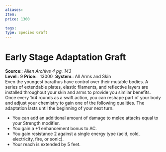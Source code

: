 ```yaml
---
aliases: 
Item:
price: 1300

tags: 
Type: Species Graft
---
```


# Early Stage Adaptation Graft

**Source**:: _Alien Archive 4 pg. 143_  
**Level**:: 9
**Price**::  13000 
**System**:: All Arms and Skin  
Even the youngest barathus have control over their mutable bodies. A series of extendable plates, elastic filaments, and reflective layers are installed throughout your skin and arms to provide you similar benefits. Once every 1d4 rounds as a swift action, you can reshape part of your body and adjust your chemistry to gain one of the following qualities. The adaptation lasts until the beginning of your next turn.

-   You can add an additional amount of damage to melee attacks equal to your Strength modifier.
-   You gain a +1 enhancement bonus to AC.
-   You gain resistance 2 against a single energy type (acid, cold, electricity, fire, or sonic).
-   Your reach is extended by 5 feet.
